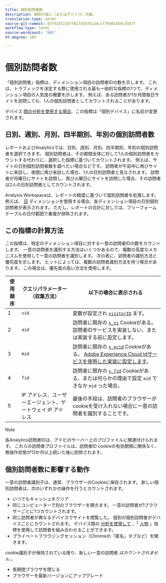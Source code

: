 ```yaml
---
title: 個別訪問者数
description: 個別の個人（またはデバイス）の数。
translation-type: tm+mt
source-git-commit: d3f92d72207f027d35f81a4ccf70d01569c3557f
workflow-type: tm+mt
source-wordcount: '563'
ht-degree: 10%

---
```



# 個別訪問者数

「個別訪問者」指標は、ディメンション項目の訪問者IDの数を示します。 これは、トラフィックを決定する際に使用される最も一般的な指標の1つで、ディメンション項目の人気度の概要を示します。 例えば、ある訪問者が1か月間毎日サイトを訪問しても、1人の個別訪問者としてカウントされることがあります。

デバイス [間の分析を使用する場合](../cda/overview.md)、この指標は「個別デバイス」に名前が変更されます。

## 日別、週別、月別、四半期別、年別の個別訪問者数

レポートおよびAnalyticsでは、日別、週別、月別、四半期別、年別の個別訪問者を選択できます。 個別訪問者は、その期間全体に対して1人の個別訪問者をカウントする代わりに、選択した指標に基づいてカウントされます。 例えば、サイトの日別個別訪問者数を調べたい場合などです。 訪問者が午前中に再びサイトに来訪し、夜間に再び来訪した場合、1人の日別訪問者と見なされます。 訪問者が月曜日にサイトを訪問し、再び火曜日にサイトを訪問した場合、その訪問者は2人の日別訪問者としてカウントされます。

Analysis Workspaceは、レポートの精度に基づいて個別訪問者を処理します。 例えば、 [日](../dimensions/day.md) ディメンションを使用する場合、各ディメンション項目の日別個別訪問者が表示されます。 ただし、レポートの合計に対しては、フリーフォームテーブルの日付範囲で重複が排除されます。

## この指標の計算方法

この指標は、特定のディメンション項目に対する一意の訪問者IDの数をカウントします。 一意の訪問者を識別する方法はいくつかあるので、複数の高度なメカニズムを使用して一意の訪問者を識別します。 次の表に、訪問者の識別方法と優先度を示します。 ヒットによっては、複数の訪問者識別方法を持つ場合があります。 この場合は、優先度の高い方法を使用します。

| 使用順序 | クエリパラメーター（収集方法） | 以下の場合に表示される |
| --- | --- | --- |
| 1 | `vid` | 変数が設定され [`visitorID`](/help/implement/vars/config-vars/visitorid.md) ます。 |
| 2 | `aid` | 訪問者に既存の [`s_vi`](https://docs.adobe.com/content/help/ja-JP/core-services/interface/ec-cookies/cookies-analytics.html) Cookieがある。 訪問者IDサービスを実装しない、または実装する前に設定します。 |
| 3 | `mid` | 訪問者に既存の [`s_ecid`](https://docs.adobe.com/content/help/ja-JP/core-services/interface/ec-cookies/cookies-analytics.html) Cookieがある。 [Adobe Experience Cloud Idサービスを使用した実装に設定します](https://docs.adobe.com/content/help/ja-JP/id-service/using/home.html)。 |
| 4 | `fid` | 訪問者に既存の [`s_fid`](https://docs.adobe.com/content/help/ja-JP/core-services/interface/ec-cookies/cookies-analytics.html) Cookieがある、または何らかの理由で設定 `aid` できなか `mid` った場合。 |
| 5 | IP アドレス、ユーザーエージェント、ゲートウェイ IP アドレス | 最後の手段は、訪問者のブラウザーがcookieを受け入れない場合に一意の訪問者を識別することです。 |

>[!NOTE]
>
>各Analytics訪問者IDは、アドビのサーバー上のプロファイルに関連付けられます。 これらの訪問者プロファイルは、訪問者ID cookieの有効期限に関係なく、無操作状態が13か月以上続いた後に削除されます。

## 個別訪問者数に影響する動作

一意の訪問者識別子は、通常、ブラウザーのCookieに保存されます。 新しい個別訪問者は、次のいずれかの操作を行うとカウントされます。

* いつでもキャッシュをクリア
* 同じコンピューターで別のブラウザーを開きます。 一意の訪問者が1ブラウザーごとに1つカウントされます。
* 同じ訪問者が異なるデバイスでサイトを閲覧した。 個別の個別訪問者がデバイスごとにカウントされます。 デバイス間の [分析を使用して](../cda/overview.md) 、「 [人物](people.md) 」指標を使用して訪問者を組み合わせることができます。
* プライベートブラウジングセッション（Chromeの「匿名」タブなど）を開きます。

cookie識別子が保持されている限り、新しい一意の訪問者 *はカウントされません* 。

* 長期間ブラウザを閉じる
* ブラウザーを最新バージョンにアップグレード
